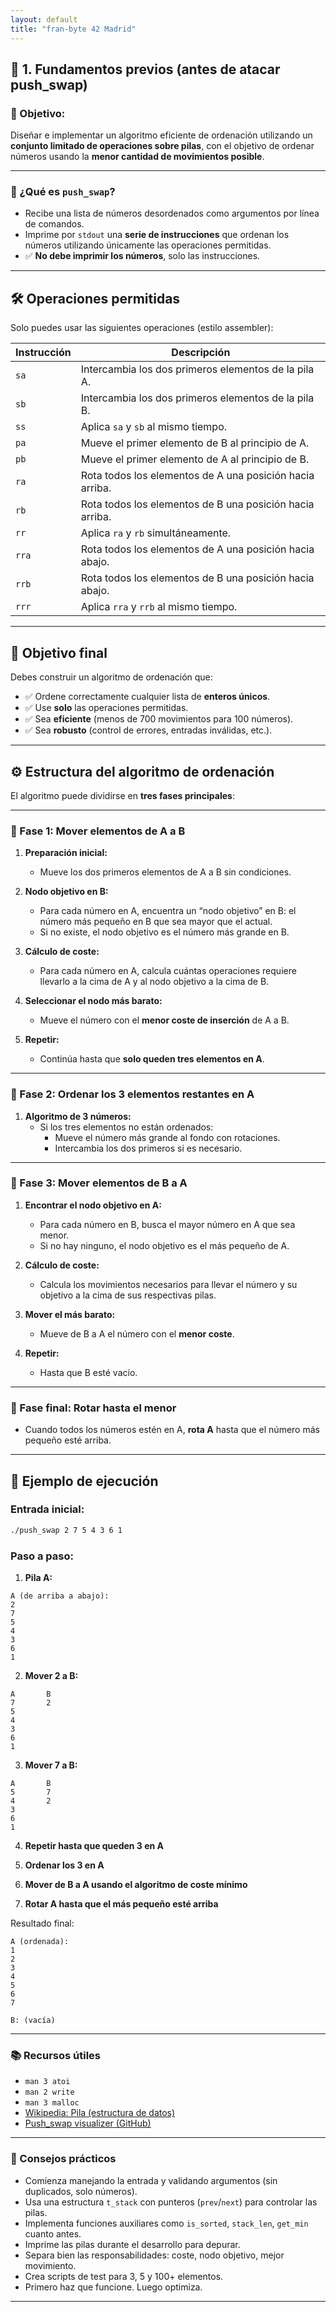 ```yaml
---
layout: default
title: "fran-byte 42 Madrid"
---
```


## 🔹 1. Fundamentos previos (antes de atacar push_swap)

### 📌 Objetivo:

Diseñar e implementar un algoritmo eficiente de ordenación utilizando un **conjunto limitado de operaciones sobre pilas**, con el objetivo de ordenar números usando la **menor cantidad de movimientos posible**.

---

### 🧱 ¿Qué es `push_swap`?

- Recibe una lista de números desordenados como argumentos por línea de comandos.
- Imprime por `stdout` una **serie de instrucciones** que ordenan los números utilizando únicamente las operaciones permitidas.
- ✅ **No debe imprimir los números**, solo las instrucciones.

---

## 🛠️ Operaciones permitidas

Solo puedes usar las siguientes operaciones (estilo assembler):

| **Instrucción** | **Descripción**                                                                     |
|-----------------|--------------------------------------------------------------------------------------|
| `sa`            | Intercambia los dos primeros elementos de la pila A.                                |
| `sb`            | Intercambia los dos primeros elementos de la pila B.                                |
| `ss`            | Aplica `sa` y `sb` al mismo tiempo.                                                 |
| `pa`            | Mueve el primer elemento de B al principio de A.                                    |
| `pb`            | Mueve el primer elemento de A al principio de B.                                    |
| `ra`            | Rota todos los elementos de A una posición hacia arriba.                            |
| `rb`            | Rota todos los elementos de B una posición hacia arriba.                            |
| `rr`            | Aplica `ra` y `rb` simultáneamente.                                                 |
| `rra`           | Rota todos los elementos de A una posición hacia abajo.                             |
| `rrb`           | Rota todos los elementos de B una posición hacia abajo.                             |
| `rrr`           | Aplica `rra` y `rrb` al mismo tiempo.                                               |

---

## 🎯 Objetivo final

Debes construir un algoritmo de ordenación que:

* ✅ Ordene correctamente cualquier lista de **enteros únicos**.
* ✅ Use **solo** las operaciones permitidas.
* ✅ Sea **eficiente** (menos de 700 movimientos para 100 números).
* ✅ Sea **robusto** (control de errores, entradas inválidas, etc.).

---

## ⚙️ Estructura del algoritmo de ordenación

El algoritmo puede dividirse en **tres fases principales**:

---

### 🔁 Fase 1: Mover elementos de A a B

1. **Preparación inicial:**
   - Mueve los dos primeros elementos de A a B sin condiciones.

2. **Nodo objetivo en B:**
   - Para cada número en A, encuentra un “nodo objetivo” en B: el número más pequeño en B que sea mayor que el actual.
   - Si no existe, el nodo objetivo es el número más grande en B.

3. **Cálculo de coste:**
   - Para cada número en A, calcula cuántas operaciones requiere llevarlo a la cima de A y al nodo objetivo a la cima de B.

4. **Seleccionar el nodo más barato:**
   - Mueve el número con el **menor coste de inserción** de A a B.

5. **Repetir:**
   - Continúa hasta que **solo queden tres elementos en A**.

---

### 🧮 Fase 2: Ordenar los 3 elementos restantes en A

1. **Algoritmo de 3 números:**
   - Si los tres elementos no están ordenados:
     - Mueve el número más grande al fondo con rotaciones.
     - Intercambia los dos primeros si es necesario.

---

### 🔁 Fase 3: Mover elementos de B a A

1. **Encontrar el nodo objetivo en A:**
   - Para cada número en B, busca el mayor número en A que sea menor.
   - Si no hay ninguno, el nodo objetivo es el más pequeño de A.

2. **Cálculo de coste:**
   - Calcula los movimientos necesarios para llevar el número y su objetivo a la cima de sus respectivas pilas.

3. **Mover el más barato:**
   - Mueve de B a A el número con el **menor coste**.

4. **Repetir:**
   - Hasta que B esté vacío.

---

### 🔄 Fase final: Rotar hasta el menor

- Cuando todos los números estén en A, **rota A** hasta que el número más pequeño esté arriba.

---

## 🧪 Ejemplo de ejecución

### Entrada inicial:
```bash
./push_swap 2 7 5 4 3 6 1
````

### Paso a paso:

1. **Pila A:**

```
A (de arriba a abajo):
2
7
5
4
3
6
1
```

2. **Mover 2 a B:**

```
A       B
7       2
5
4
3
6
1
```

3. **Mover 7 a B:**

```
A       B
5       7
4       2
3
6
1
```

4. **Repetir hasta que queden 3 en A**

5. **Ordenar los 3 en A**

6. **Mover de B a A usando el algoritmo de coste mínimo**

7. **Rotar A hasta que el más pequeño esté arriba**

Resultado final:

```
A (ordenada):
1
2
3
4
5
6
7

B: (vacía)
```

---

### 📚 Recursos útiles

* `man 3 atoi`
* `man 2 write`
* `man 3 malloc`
* [Wikipedia: Pila (estructura de datos)](https://es.wikipedia.org/wiki/Pila_%28inform%C3%A1tica%29)
* [Push\_swap visualizer (GitHub)](https://github.com/o-reo/push_swap_visualizer)

---

### 🧠 Consejos prácticos

* Comienza manejando la entrada y validando argumentos (sin duplicados, solo números).
* Usa una estructura `t_stack` con punteros (`prev`/`next`) para controlar las pilas.
* Implementa funciones auxiliares como `is_sorted`, `stack_len`, `get_min` cuanto antes.
* Imprime las pilas durante el desarrollo para depurar.
* Separa bien las responsabilidades: coste, nodo objetivo, mejor movimiento.
* Crea scripts de test para 3, 5 y 100+ elementos.
* Primero haz que funcione. Luego optimiza.

---

